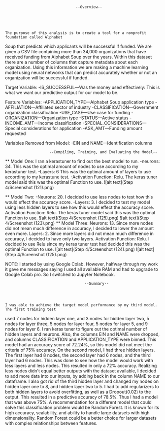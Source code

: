                                     --Overview--
    
   
   
   
   
    The purpose of this analysis is to create a tool for a nonprofit foundation called Alphabet
Soup that predicts which applicants will be successful if funded. We are given a CSV file containing more than 34,000 organizations that have received funding from Alphabet Soup over the years.  Within this dataset there are a number of columns that capture metadata about each organization.  Using this information we are making a machine learning model using neural networks that can predict accurately whether or not an organization will be successful if funded.

Target Variable:
-IS_SUCCESSFUL—Was the money used effectively:  This is what we want our predictive output for our model to be.

Feature Variables:
-APPLICATION_TYPE—Alphabet Soup application type
-AFFILIATION—Affiliated sector of industry
-CLASSIFICATION—Government organization classification
-USE_CASE—Use case for funding
-ORGANIZATION—Organization type
-STATUS—Active status
-INCOME_AMT—Income classification
-SPECIAL_CONSIDERATIONS—Special considerations for application
-ASK_AMT—Funding amount requested

Variables Removed from Model:
-EIN and NAME—Identification columns

                        --Compiling, Training, and Evaluating the Model--


** Model One:  I ran a kerastuner to find out the best model to run.
-neurons: 34.  This was the optimal amount of nodes to use according to my kerastuner test.
-Layers: 6  This was the optimal amount of layers to use according to my kerastune test.
-Activation Function: Relu.  The keras tuner model said this was the optimal Function to use.
![alt text](Step 4/Screenshot (121).png)

** Model Two:
-Neurons: 20.  I decided to use less nodes to test how this would effect the accuracy score.
-Layers: 3.  I decided to test my model using less hidden layers to see how this would effect the accuracy score.
Activation Function: Relu. The keras tuner model said this was the optimal Function to use.
![alt text](Step 4/Screenshot (125).png)  ![alt text](Step 4/Screenshot (123).png)
** Model Three:
Neurons: 13.  Since more nodes did not mean much difference in accuracy, I decided to lower the amount even more.
Layers: 2.  Since more layers did not mean much difference in accuracy, I decided to have only two layers.
Activation Function: Relu.  I decided to use Relu since my keras tuner test had decided this was the optimal Function to use.
![alt text](Step 4/Screenshot (124).png)  ![alt text](Step 4/Screenshot (125).png)



NOTE: I started by using Google Colab.  However, halfway through my work it gave me messages saying I used all available RAM and had to upgrade to Google Colab pro.  So I switched to Jupyter Notebook.

                                        --Summary--




    I was able to achieve the target model performance by my third model.  The first training test
used 7 nodes for hidden layer one, and 3 nodes for hidden layer two, 5 nodes for layer three, 5 nodes for layer four, 5 nodes for layer 5, and 9 nodes for layer 6.  I ran keras tuner to figure out the optimal number of hidden layers and neurons.  Also, the columns EIN and NAME were dropped, and columns CLASSIFICATION and APPLICATION_TYPE were binned.  This model had an accuracy score of 72.24%, so this model did not meet the criteria of 75% accuracy.  On the second model, I had three hidden layers.  The first layer had 8 nodes, the second layer had 6 nodes, and the third layer had 6 nodes.  This was done to see how the model would work with less layers and less nodes.  This resulted in only a 72% accuracy.  Realizing less nodes didn't equal better outputs with the dataset available, I decided to add more data into our inputs, by adding back in the column NAME to our dataframe.  I also got rid of the third hidden layer and changed my nodes on hidden layer one to 8, and hidden layer two to 5.  I had to add regularizers to both hidden layers to avoid overfitting, as well as a Dropout(0.02) to the output.  This resulted in a predictive accuracy of 78.5%.  Thus I had a model that was above 75%.  A recommendation for a different model that could solve this classification problem would be Random Forest.  It is known for its high accuracy, scalability, and ability to handle large datasets with high dimensionality.  Random Forest could be a better choice for larger datasets with complex relationships between features.
